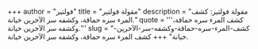 +++
author = "فولتير"
title = "مقولة فولتير"
description = "مقولة فولتير: كشف المرء سره حماقة، وكشفه سر الآخرين خيانة."
quote = '''كشف المرء سره حماقة، وكشفه سر الآخرين خيانة.'''
slug = "كشف-المرء-سره-حماقة-وكشفه-سر-الآخرين-خيانة"
+++
كشف المرء سره حماقة، وكشفه سر الآخرين خيانة.
